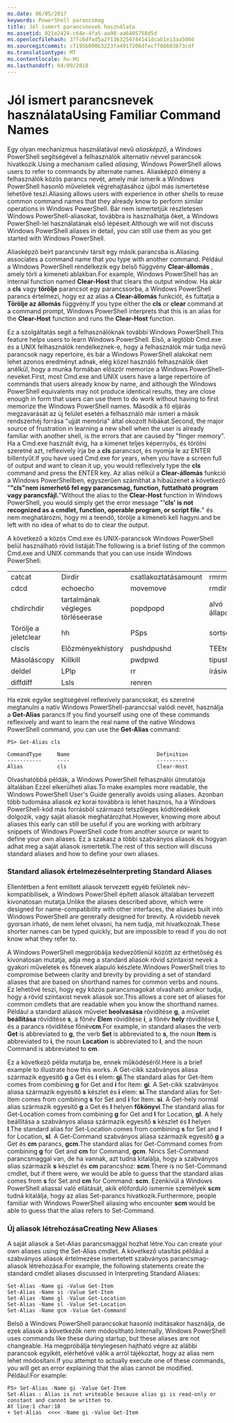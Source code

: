 ```yaml
---
ms.date: 06/05/2017
keywords: PowerShell parancsmag
title: Jól ismert parancsnevek használata
ms.assetid: 021e2424-c64e-4fa5-aa98-aa6405758d5d
ms.openlocfilehash: 37fc6dfad5a2f1363254744141dcab1e13aa5066
ms.sourcegitcommit: cf195b090b3223fa4917206dfec7f0b603873cdf
ms.translationtype: MT
ms.contentlocale: hu-HU
ms.lasthandoff: 04/09/2018
---
```

# <a name="using-familiar-command-names"></a><span data-ttu-id="13af7-103">Jól ismert parancsnevek használata</span><span class="sxs-lookup"><span data-stu-id="13af7-103">Using Familiar Command Names</span></span>
<span data-ttu-id="13af7-104">Egy olyan mechanizmus használatával nevű *aliasképző*, a Windows PowerShell segítségével a felhasználók alternatív névvel parancsok hivatkozik.</span><span class="sxs-lookup"><span data-stu-id="13af7-104">Using a mechanism called *aliasing*, Windows PowerShell allows users to refer to commands by alternate names.</span></span> <span data-ttu-id="13af7-105">Aliasképző élmény a felhasználók közös parancs nevét, amely már ismerik a Windows PowerShell hasonló műveletek végrehajtásához újból más ismertetése lehetővé teszi.</span><span class="sxs-lookup"><span data-stu-id="13af7-105">Aliasing allows users with experience in other shells to reuse common command names that they already know to perform similar operations in Windows PowerShell.</span></span> <span data-ttu-id="13af7-106">Bár nem ismertetjük részletesen Windows PowerShell-aliasokat, továbbra is használhatja őket, a Windows PowerShell-lel használatának első lépéseit.</span><span class="sxs-lookup"><span data-stu-id="13af7-106">Although we will not discuss Windows PowerShell aliases in detail, you can still use them as you get started with Windows PowerShell.</span></span>

<span data-ttu-id="13af7-107">Aliasképző beírt parancsnév társít egy másik parancsba is.</span><span class="sxs-lookup"><span data-stu-id="13af7-107">Aliasing associates a command name that you type with another command.</span></span> <span data-ttu-id="13af7-108">Például a Windows PowerShell rendelkezik egy belső függvény **Clear-állomás** , amely törli a kimeneti ablakban.</span><span class="sxs-lookup"><span data-stu-id="13af7-108">For example, Windows PowerShell has an internal function named **Clear-Host** that clears the output window.</span></span> <span data-ttu-id="13af7-109">Ha akár a **cls** vagy **törölje** parancsot egy parancssorba, a Windows PowerShell parancs értelmezi, hogy ez az alias a **Clear-állomás** funkciót, és futtatja a  **Törölje az állomás** függvény.</span><span class="sxs-lookup"><span data-stu-id="13af7-109">If you type either the **cls** or **clear** command at a command prompt, Windows PowerShell interprets that this is an alias for the **Clear-Host** function and runs the **Clear-Host** function.</span></span>

<span data-ttu-id="13af7-110">Ez a szolgáltatás segít a felhasználóknak további Windows PowerShell.</span><span class="sxs-lookup"><span data-stu-id="13af7-110">This feature helps users to learn Windows PowerShell.</span></span> <span data-ttu-id="13af7-111">Első, a legtöbb Cmd.exe és a UNIX felhasználók rendelkeznek-e, hogy a felhasználók már tudja nevű parancsok nagy repertoire, és bár a Windows PowerShell alakokat nem lehet azonos eredményt adnak, elég közel használó felhasználók őket anélkül, hogy a munka formában először memorize a Windows PowerShell-neveket.</span><span class="sxs-lookup"><span data-stu-id="13af7-111">First, most Cmd.exe and UNIX users have a large repertoire of commands that users already know by name, and although the Windows PowerShell equivalents may not produce identical results, they are close enough in form that users can use them to do work without having to first memorize the Windows PowerShell names.</span></span> <span data-ttu-id="13af7-112">Második a fő eljárás megzavarását az új felület esetén a felhasználó már ismeri a másik rendszerhéj forrása "ujját memória" által okozott hibákat.</span><span class="sxs-lookup"><span data-stu-id="13af7-112">Second, the major source of frustration in learning a new shell when the user is already familiar with another shell, is the errors that are caused by "finger memory".</span></span> <span data-ttu-id="13af7-113">Ha a Cmd.exe használt évig, ha a kimenet teljes képernyős, és törölni szeretné azt, reflexively írja be a **cls** parancsot, és nyomja le az ENTER billentyűt.</span><span class="sxs-lookup"><span data-stu-id="13af7-113">If you have used Cmd.exe for years, when you have a screen full of output and want to clean it up, you would reflexively type the **cls** command and press the ENTER key.</span></span> <span data-ttu-id="13af7-114">Az alias nélkül a **Clear-állomás** funkció a Windows PowerShellben, egyszerűen számíthat a hibaüzenet a következő "**"cls"nem ismerhető fel egy parancsmag, function, futtatható program vagy parancsfájl.**"</span><span class="sxs-lookup"><span data-stu-id="13af7-114">Without the alias to the **Clear-Host** function in Windows PowerShell, you would simply get the error message "**'cls' is not recognized as a cmdlet, function, operable program, or script file.**"</span></span> <span data-ttu-id="13af7-115">és nem meghatározni, hogy mi a teendő, törölje a kimeneti kell hagyni.</span><span class="sxs-lookup"><span data-stu-id="13af7-115">and be left with no idea of what to do to clear the output.</span></span>

<span data-ttu-id="13af7-116">A következő a közös Cmd.exe és UNIX-parancsok Windows PowerShell belül használható rövid listáját:</span><span class="sxs-lookup"><span data-stu-id="13af7-116">The following is a brief listing of the common Cmd.exe and UNIX commands that you can use inside Windows PowerShell:</span></span>

|||||
|-|-|-|-|
|<span data-ttu-id="13af7-117">cat</span><span class="sxs-lookup"><span data-stu-id="13af7-117">cat</span></span>|<span data-ttu-id="13af7-118">Dir</span><span class="sxs-lookup"><span data-stu-id="13af7-118">dir</span></span>|<span data-ttu-id="13af7-119">csatlakoztatása</span><span class="sxs-lookup"><span data-stu-id="13af7-119">mount</span></span>|<span data-ttu-id="13af7-120">rm</span><span class="sxs-lookup"><span data-stu-id="13af7-120">rm</span></span>|
|<span data-ttu-id="13af7-121">cd</span><span class="sxs-lookup"><span data-stu-id="13af7-121">cd</span></span>|<span data-ttu-id="13af7-122">echo</span><span class="sxs-lookup"><span data-stu-id="13af7-122">echo</span></span>|<span data-ttu-id="13af7-123">move</span><span class="sxs-lookup"><span data-stu-id="13af7-123">move</span></span>|<span data-ttu-id="13af7-124">rmdir</span><span class="sxs-lookup"><span data-stu-id="13af7-124">rmdir</span></span>|
|<span data-ttu-id="13af7-125">chdir</span><span class="sxs-lookup"><span data-stu-id="13af7-125">chdir</span></span>|<span data-ttu-id="13af7-126">tartalmának végleges törlése</span><span class="sxs-lookup"><span data-stu-id="13af7-126">erase</span></span>|<span data-ttu-id="13af7-127">popd</span><span class="sxs-lookup"><span data-stu-id="13af7-127">popd</span></span>|<span data-ttu-id="13af7-128">alvó állapot</span><span class="sxs-lookup"><span data-stu-id="13af7-128">sleep</span></span>|
|<span data-ttu-id="13af7-129">Törölje a jelet</span><span class="sxs-lookup"><span data-stu-id="13af7-129">clear</span></span>|<span data-ttu-id="13af7-130">h</span><span class="sxs-lookup"><span data-stu-id="13af7-130">h</span></span>|<span data-ttu-id="13af7-131">PS</span><span class="sxs-lookup"><span data-stu-id="13af7-131">ps</span></span>|<span data-ttu-id="13af7-132">sort</span><span class="sxs-lookup"><span data-stu-id="13af7-132">sort</span></span>|
|<span data-ttu-id="13af7-133">cls</span><span class="sxs-lookup"><span data-stu-id="13af7-133">cls</span></span>|<span data-ttu-id="13af7-134">Előzmények</span><span class="sxs-lookup"><span data-stu-id="13af7-134">history</span></span>|<span data-ttu-id="13af7-135">pushd</span><span class="sxs-lookup"><span data-stu-id="13af7-135">pushd</span></span>|<span data-ttu-id="13af7-136">TEE</span><span class="sxs-lookup"><span data-stu-id="13af7-136">tee</span></span>|
|<span data-ttu-id="13af7-137">Másolás</span><span class="sxs-lookup"><span data-stu-id="13af7-137">copy</span></span>|<span data-ttu-id="13af7-138">Kill</span><span class="sxs-lookup"><span data-stu-id="13af7-138">kill</span></span>|<span data-ttu-id="13af7-139">pwd</span><span class="sxs-lookup"><span data-stu-id="13af7-139">pwd</span></span>|<span data-ttu-id="13af7-140">típus</span><span class="sxs-lookup"><span data-stu-id="13af7-140">type</span></span>|
|<span data-ttu-id="13af7-141">del</span><span class="sxs-lookup"><span data-stu-id="13af7-141">del</span></span>|<span data-ttu-id="13af7-142">LP</span><span class="sxs-lookup"><span data-stu-id="13af7-142">lp</span></span>|<span data-ttu-id="13af7-143">r</span><span class="sxs-lookup"><span data-stu-id="13af7-143">r</span></span>|<span data-ttu-id="13af7-144">írási</span><span class="sxs-lookup"><span data-stu-id="13af7-144">write</span></span>|
|<span data-ttu-id="13af7-145">diff</span><span class="sxs-lookup"><span data-stu-id="13af7-145">diff</span></span>|<span data-ttu-id="13af7-146">Ls</span><span class="sxs-lookup"><span data-stu-id="13af7-146">ls</span></span>|<span data-ttu-id="13af7-147">ren</span><span class="sxs-lookup"><span data-stu-id="13af7-147">ren</span></span>||

<span data-ttu-id="13af7-148">Ha ezek egyike segítségével reflexively parancsokat, és szeretné megtanulni a natív Windows PowerShell-paranccsal valódi nevét, használja a **Get-Alias** parancs:</span><span class="sxs-lookup"><span data-stu-id="13af7-148">If you find yourself using one of these commands reflexively and want to learn the real name of the native Windows PowerShell command, you can use the **Get-Alias** command:</span></span>

```
PS> Get-Alias cls

CommandType     Name                            Definition
-----------     ----                            ----------
Alias           cls                             Clear-Host
```

<span data-ttu-id="13af7-149">Olvashatóbbá példák, a Windows PowerShell felhasználói útmutatója általában Ezzel elkerülheti alias.</span><span class="sxs-lookup"><span data-stu-id="13af7-149">To make examples more readable, the Windows PowerShell User's Guide generally avoids using aliases.</span></span> <span data-ttu-id="13af7-150">Azonban több tudomása aliasok ez korai továbbra is lehet hasznos, ha a Windows PowerShell-kód más forrásból származó tetszőleges kódtöredékek dolgozik, vagy saját aliasok meghatározhat.</span><span class="sxs-lookup"><span data-stu-id="13af7-150">However, knowing more about aliases this early can still be useful if you are working with arbitrary snippets of Windows PowerShell code from another source or want to define your own aliases.</span></span> <span data-ttu-id="13af7-151">Ez a szakasz a többi szabványos aliasok és hogyan adhat meg a saját aliasok ismertetik.</span><span class="sxs-lookup"><span data-stu-id="13af7-151">The rest of this section will discuss standard aliases and how to define your own aliases.</span></span>

### <a name="interpreting-standard-aliases"></a><span data-ttu-id="13af7-152">Standard aliasok értelmezése</span><span class="sxs-lookup"><span data-stu-id="13af7-152">Interpreting Standard Aliases</span></span>
<span data-ttu-id="13af7-153">Ellentétben a fent említett aliasok tervezett egyéb felületek név-kompatibilisek, a Windows PowerShell épített aliasok általában tervezett kivonatosan mutatja.</span><span class="sxs-lookup"><span data-stu-id="13af7-153">Unlike the aliases described above, which were designed for name-compatibility with other interfaces, the aliases built into Windows PowerShell are generally designed for brevity.</span></span> <span data-ttu-id="13af7-154">A rövidebb nevek gyorsan írható, de nem lehet olvasni, ha nem tudja, mit hivatkoznak.</span><span class="sxs-lookup"><span data-stu-id="13af7-154">These shorter names can be typed quickly, but are impossible to read if you do not know what they refer to.</span></span>

<span data-ttu-id="13af7-155">A Windows PowerShell megpróbálja kedvezőtlenül között az érthetőség és kivonatosan mutatja, adja meg a standard aliasok rövid szintaxist nevek a gyakori műveletek és főnevek alapuló készlete.</span><span class="sxs-lookup"><span data-stu-id="13af7-155">Windows PowerShell tries to compromise between clarity and brevity by providing a set of standard aliases that are based on shorthand names for common verbs and nouns.</span></span> <span data-ttu-id="13af7-156">Ez lehetővé teszi, hogy egy közös parancsmagokat olvasható amikor tudja, hogy a rövid szintaxist nevek aliasok sor.</span><span class="sxs-lookup"><span data-stu-id="13af7-156">This allows a core set of aliases for common cmdlets that are readable when you know the shorthand names.</span></span> <span data-ttu-id="13af7-157">Például a standard aliasok művelet **beolvasása** rövidítése **g**, a művelet **beállítása** rövidítése **s**, a főnév **Elem** rövidítése **i**, a főnév **hely** rövidítése **l**, és a parancs rövidítése főnév**cm**.</span><span class="sxs-lookup"><span data-stu-id="13af7-157">For example, in standard aliases the verb **Get** is abbreviated to **g**, the verb **Set** is abbreviated to **s**, the noun **Item** is abbreviated to **i**, the noun **Location** is abbreviated to **l**, and the noun Command is abbreviated to **cm**.</span></span>

<span data-ttu-id="13af7-158">Ez a következő példa mutatja be, ennek működéséről.</span><span class="sxs-lookup"><span data-stu-id="13af7-158">Here is a brief example to illustrate how this works.</span></span> <span data-ttu-id="13af7-159">A Get-cikk szabványos aliasa származik egyesítő **g** a Get és **i** elem: **gi**.</span><span class="sxs-lookup"><span data-stu-id="13af7-159">The standard alias for Get-Item comes from combining **g** for Get and **i** for Item: **gi**.</span></span> <span data-ttu-id="13af7-160">A Set-cikk szabványos aliasa származik egyesítő **s** készlet és **i** elem: **si**.</span><span class="sxs-lookup"><span data-stu-id="13af7-160">The standard alias for Set-Item comes from combining **s** for Set and **i** for Item: **si**.</span></span> <span data-ttu-id="13af7-161">A Get-hely normál alias származik egyesítő **g** a Get és **l** helyen **főkönyvi**.</span><span class="sxs-lookup"><span data-stu-id="13af7-161">The standard alias for Get-Location comes from combining **g** for Get and **l** for Location, **gl**.</span></span> <span data-ttu-id="13af7-162">A hely beállítása a szabványos aliasa származik egyesítő **s** készlet és **l** helyen **l**.</span><span class="sxs-lookup"><span data-stu-id="13af7-162">The standard alias for Set-Location comes from combining **s** for Set and **l** for Location, **sl**.</span></span> <span data-ttu-id="13af7-163">A Get-Command szabványos aliasa származik egyesítő **g** a Get és **cm** parancs, **gcm**.</span><span class="sxs-lookup"><span data-stu-id="13af7-163">The standard alias for Get-Command comes from combining **g** for Get and **cm** for Command, **gcm**.</span></span> <span data-ttu-id="13af7-164">Nincs Set-Command parancsmaggal van, de ha vannak, azt tudná kitalálja, hogy a szabványos alias származik **s** készlet és **cm** parancshoz: **scm**.</span><span class="sxs-lookup"><span data-stu-id="13af7-164">There is no Set-Command cmdlet, but if there were, we would be able to guess that the standard alias comes from **s** for Set and **cm** for Command: **scm**.</span></span> <span data-ttu-id="13af7-165">Ezenkívül a Windows PowerShell aliassal való ellátását, akik előforduló ismernie személyek **scm** tudná kitalálja, hogy az alias Set-parancs hivatkozik.</span><span class="sxs-lookup"><span data-stu-id="13af7-165">Furthermore, people familiar with Windows PowerShell aliasing who encounter **scm** would be able to guess that the alias refers to Set-Command.</span></span>

### <a name="creating-new-aliases"></a><span data-ttu-id="13af7-166">Új aliasok létrehozása</span><span class="sxs-lookup"><span data-stu-id="13af7-166">Creating New Aliases</span></span>
<span data-ttu-id="13af7-167">A saját aliasok a Set-Alias parancsmaggal hozhat létre.</span><span class="sxs-lookup"><span data-stu-id="13af7-167">You can create your own aliases using the Set-Alias cmdlet.</span></span> <span data-ttu-id="13af7-168">A következő utasítás például a szabványos aliasok értelmezése ismertetett szabványos parancsmag-aliasok létrehozása:</span><span class="sxs-lookup"><span data-stu-id="13af7-168">For example, the following statements create the standard cmdlet aliases discussed in Interpreting Standard Aliases:</span></span>

```
Set-Alias -Name gi -Value Get-Item
Set-Alias -Name si -Value Set-Item
Set-Alias -Name gl -Value Get-Location
Set-Alias -Name sl -Value Set-Location
Set-Alias -Name gcm -Value Get-Command
```

<span data-ttu-id="13af7-169">Belső a Windows PowerShell parancsokat hasonló indításakor használja, de ezek aliasok a következők nem módosítható.</span><span class="sxs-lookup"><span data-stu-id="13af7-169">Internally, Windows PowerShell uses commands like these during startup, but these aliases are not changeable.</span></span> <span data-ttu-id="13af7-170">Ha megpróbálja ténylegesen hajtható végre az alábbi parancsok egyikét, elérhetővé válik a arról tájékoztat, hogy az alias nem lehet módosítani.</span><span class="sxs-lookup"><span data-stu-id="13af7-170">If you attempt to actually execute one of these commands, you will get an error explaining that the alias cannot be modified.</span></span> <span data-ttu-id="13af7-171">Például:</span><span class="sxs-lookup"><span data-stu-id="13af7-171">For example:</span></span>

```
PS> Set-Alias -Name gi -Value Get-Item
Set-Alias : Alias is not writeable because alias gi is read-only or constant and cannot be written to.
At line:1 char:10
+ Set-Alias  <<<< -Name gi -Value Get-Item
```